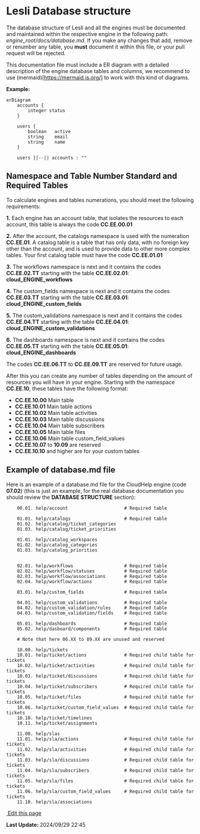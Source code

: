 # Lesli Database structure

The database structure of Lesli and all the engines must be documented and maintained within the respective engine in the following path: *engine\_root/docs/database.md*. If you make any changes that add, remove or renumber any table, you **must** document it within this file, or your pull request will be rejected. 

This documentation file must include a ER diagram with a detailed description of the engine database tables and columns, we recommend to use (mermaid)[https://mermaid.js.org/] to work with this kind of diagrams.

**Example:**

```mermaid
erDiagram
    accounts {
        integer status
    }

    users {
        boolean   active
        string    email
        string    name
    }

    users }|--|| accounts : ""
```



## Namespace and Table Number Standard and Required Tables 
To calculate engines and tables numerations, you should meet the following requirements:

**1.** Each engine has an account table, that isolates the resources to each account, this table is always the code **CC.EE.00.01** 

**2.** After the account, the catalogs namespace is used with the numeration **CC.EE.01**. A catalog table is a table that has only data, with no foreign key other than the account, and is used to provide data to other more complex tables. Your first catalog table must have the code **CC.EE.01.01** 

**3.** The workflows namespace is next and it contains the codes **CC.EE.02.TT** starting with the table **CC.EE.02.01**: **cloud\_ENGINE\_workflows** 

**4.** The custom\_fields namespace is next and it contains the codes **CC.EE.03.TT** starting with the table **CC.EE.03.01**: **cloud\_ENGINE\_custom_fields** 

**5.** The custom_validations namespace is next and it contains the codes **CC.EE.04.TT** starting with the table **CC.EE.04.01**: **cloud\_ENGINE\_custom\_validations**

**6.** The dashboards namespace is next and it contains the codes **CC.EE.05.TT** starting with the table **CC.EE.05.01**: **cloud\_ENGINE\_dashboards** 

The codes **CC.EE.06.TT** to **CC.EE.09.TT** are reserved for future usage. 

After this you can create any number of tables depending on the amount of resources you will have in your engine. Starting with the namespace **CC.EE.10**, these tables have the following format:

- **CC.EE.10.00** Main table
- **CC.EE.10.01** Main table actions
- **CC.EE.10.02** Main table activities
- **CC.EE.10.03** Main table discussions
- **CC.EE.10.04** Main table subscribers
- **CC.EE.10.05** Main table files
- **CC.EE.10.06** Main table custom\_field\_values
- **CC.EE.10.07** to **10.09** are reserved
- **CC.EE.10.10** and higher are for your custom tables


## Example of database.md file

Here is an example of a database.md file for the CloudHelp engine (code **07.02**) (this is just an example, for the real database documentation you should review the **DATABASE STRUCTURE** section):

```
    00.01. help/account                     # Required table

    01.01. help/catalogs                    # Required table
    01.02. help/catalog/ticket_categories 
    01.03. help/catalog/ticket_priorities

    01.01. help/catalog_workspaces                    
    01.02. help/catalog_categories 
    01.03. help/catalog_priorities


    02.01. help/workflows                   # Required table
    02.02. help/workflow/statuses           # Required table
    02.03. help/workflow/associations       # Required table
    02.04. help/workflow/actions            # Required table

    03.01. help/custom_fields               # Required table

    04.01. help/custom_validations          # Required table
    04.02. help/custom_validation/rules     # Required table
    04.03. help/custom_validation/fields    # Required table

    05.01. help/dashboards                  # Required table
    05.02. help/dasboard/components         # Required table

    # Note that here 06.XX to 09.XX are unused and reserved

    10.00. help/tickets
    10.01. help/ticket/actions              # Required child table for tickets
    10.02. help/ticket/activities           # Required child table for tickets
    10.03. help/ticket/discussions          # Required child table for tickets
    10.04. help/ticket/subscribers          # Required child table for tickets
    10.05. help/ticket/files                # Required child table for tickets
    10.06. help/ticket/custom_field_values  # Required child table for tickets
    10.10. help/ticket/timelines
    10.11. help/ticket/assignments

    11.00. help/slas
    11.01. help/sla/actions                 # Required child table for tickets
    11.02. help/sla/activities              # Required child table for tickets
    11.03. help/sla/discussions             # Required child table for tickets
    11.04. help/sla/subscribers             # Required child table for tickets
    11.05. help/sla/files                   # Required child table for tickets
    11.06. help/sla/custom_field_values     # Required child table for tickets
    11.10. help/sla/associations
```
<section class="lesli-documentation-footer">
    <p><a target="blank" href="https://github.com/LesliTech/Lesli/tree/master/docs/database/structure.md"><i class="ri-external-link-fill"></i>&nbsp;Edit this page</a><p/>
    <p><b>Last Update: </b>2024/09/29 22:45</p>
</section>
<!-- This code was automatically generated -->
<!-- to update this docs please run rake docs:build -->
